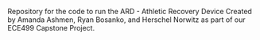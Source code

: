 Repository for the code to run the ARD - Athletic Recovery Device
Created by Amanda Ashmen, Ryan Bosanko, and Herschel Norwitz as part of our ECE499 Capstone Project.
